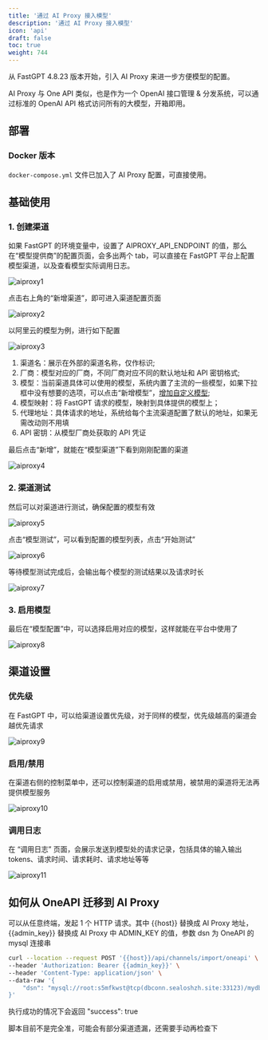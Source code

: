 ```yaml
---
title: '通过 AI Proxy 接入模型'
description: '通过 AI Proxy 接入模型'
icon: 'api'
draft: false
toc: true
weight: 744
---
```


从 FastGPT 4.8.23 版本开始，引入 AI Proxy 来进一步方便模型的配置。

AI Proxy 与 One API 类似，也是作为一个 OpenAI 接口管理 & 分发系统，可以通过标准的 OpenAI API 格式访问所有的大模型，开箱即用。

## 部署

### Docker 版本

`docker-compose.yml` 文件已加入了 AI Proxy 配置，可直接使用。

## 基础使用

### 1. 创建渠道

如果 FastGPT 的环境变量中，设置了 AIPROXY_API_ENDPOINT 的值，那么在“模型提供商”的配置页面，会多出两个 tab，可以直接在 FastGPT 平台上配置模型渠道，以及查看模型实际调用日志。

![aiproxy1](/imgs/aiproxy-1.png)

点击右上角的“新增渠道”，即可进入渠道配置页面

![aiproxy2](/imgs/aiproxy-2.png)

以阿里云的模型为例，进行如下配置

![aiproxy3](/imgs/aiproxy-3.png)

1. 渠道名：展示在外部的渠道名称，仅作标识;
2. 厂商：模型对应的厂商，不同厂商对应不同的默认地址和 API 密钥格式;
3. 模型：当前渠道具体可以使用的模型，系统内置了主流的一些模型，如果下拉框中没有想要的选项，可以点击“新增模型”，[增加自定义模型](/docs/development/modelconfig/intro/#新增自定义模型);
4. 模型映射：将 FastGPT 请求的模型，映射到具体提供的模型上；
5. 代理地址：具体请求的地址，系统给每个主流渠道配置了默认的地址，如果无需改动则不用填
6. API 密钥：从模型厂商处获取的 API 凭证

最后点击“新增”，就能在“模型渠道”下看到刚刚配置的渠道

![aiproxy4](/imgs/aiproxy-4.png)

### 2. 渠道测试

然后可以对渠道进行测试，确保配置的模型有效

![aiproxy5](/imgs/aiproxy-5.png)

点击“模型测试”，可以看到配置的模型列表，点击“开始测试”

![aiproxy6](/imgs/aiproxy-6.png)

等待模型测试完成后，会输出每个模型的测试结果以及请求时长

![aiproxy7](/imgs/aiproxy-7.png)

### 3. 启用模型

最后在“模型配置”中，可以选择启用对应的模型，这样就能在平台中使用了

![aiproxy8](/imgs/aiproxy-8.png)


## 渠道设置

### 优先级

在 FastGPT 中，可以给渠道设置优先级，对于同样的模型，优先级越高的渠道会越优先请求

![aiproxy9](/imgs/aiproxy-9.png)

### 启用/禁用

在渠道右侧的控制菜单中，还可以控制渠道的启用或禁用，被禁用的渠道将无法再提供模型服务

![aiproxy10](/imgs/aiproxy-10.png)

### 调用日志

在 “调用日志” 页面，会展示发送到模型处的请求记录，包括具体的输入输出 tokens、请求时间、请求耗时、请求地址等等

![aiproxy11](/imgs/aiproxy-11.png)

## 如何从 OneAPI 迁移到 AI Proxy

可以从任意终端，发起 1 个 HTTP 请求。其中 {{host}} 替换成 AI Proxy 地址，{{admin_key}} 替换成 AI Proxy 中 ADMIN_KEY 的值，参数 dsn 为 OneAPI 的 mysql 连接串

```bash
curl --location --request POST '{{host}}/api/channels/import/oneapi' \
--header 'Authorization: Bearer {{admin_key}}' \
--header 'Content-Type: application/json' \
--data-raw '{
    "dsn": "mysql://root:s5mfkwst@tcp(dbconn.sealoshzh.site:33123)/mydb"
}'
```

执行成功的情况下会返回 "success": true

脚本目前不是完全准，可能会有部分渠道遗漏，还需要手动再检查下
